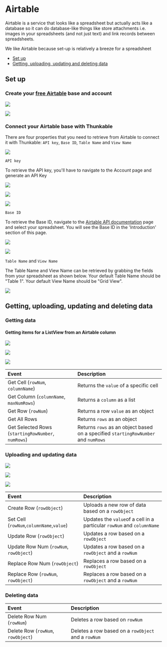 # Airtable

Airtable is a service that looks like a spreadsheet but actually acts like a database so it can do database-like things like store attachments i.e. images in your spreadsheets \(and not just text\) and link records between spreadsheets.

We like Airtable because set-up is relatively a breeze for a spreadsheet

* [Set up](spreadsheet.md#set-up)
* [Getting, uploading, updating and deleting data](spreadsheet.md#getting-uploading-updating-and-deleting-data-in-a-spreadsheet)

## Set up

### Create your [free Airtable](https://airtable.com/) base and account

![](.gitbook/assets/spreadsheet-airtable-fig-1.png)

![](.gitbook/assets/spreadsheet-airtable-fig-2.png)

### Connect your Airtable base with Thunkable

There are four properties that you need to retrieve from Airtable to connect it with Thunkable: `API key`, `Base ID`, `Table Name` and `View Name`

![](.gitbook/assets/spreadsheet-airtable-fig-3.png)

`API key`

To retrieve the API key, you'll have to navigate to the Account page and generate an API Key

![](.gitbook/assets/spreadsheet-airtable-fig-4.png)

![](.gitbook/assets/spreadsheet-airtable-fig-5.png)

![](.gitbook/assets/spreadsheet-airtable-fig-6%20%281%29.png)

`Base ID`

To retrieve the Base ID, navigate to the [Airtable API documentation](https://airtable.com/api) page and select your spreadsheet. You will see the Base ID in the 'Introduction' section of this page.

![](.gitbook/assets/spreadsheet-airtable-fig-7.png)

![](.gitbook/assets/airtablebaseid.jpg)

`Table Name` and `View Name`

The Table Name and View Name can be retrieved by grabbing the fields from your spreadsheet as shown below. Your default Table Name should be "Table 1". Your default View Name should be "Grid View".

![](.gitbook/assets/spreadsheet-airtable-fig-9.png)

## Getting, uploading, updating and deleting data

### Getting data

#### Getting items for a ListView from an Airtable column

![](.gitbook/assets/spreadsheet-airtable-fig-10.png)

![](.gitbook/assets/spreadsheet-airtable-fig-11%20%281%29.png)

![](.gitbook/assets/screen-shot-2018-04-23-at-9.35.12-pm.png)

| Event | Description |
| :--- | :--- |
| Get Cell \(`rowNum`, `columnName`\) | Returns the `value` of a specific cell |
| Get Column \(`columnName`, `maxNumRows`\) | Returns a `column` as a list |
| Get Row \(`rowNum`\) | Returns a row  `value` as an object |
| Get All Rows | Returns `rows` as an object |
| Get Selected Rows \(`startingRowNumber`, `numRows`\) | Returns `rows` as an object based on a specified `startingRowNumber` and `numRows` |

### Uploading and updating data

![](.gitbook/assets/spreadsheet-airtable-fig-14.png)

![](.gitbook/assets/spreadsheet-airtable-fig-15%20%281%29.png)

![](.gitbook/assets/screen-shot-2018-04-23-at-9.34.58-pm.png)

| Event | Description |
| :--- | :--- |
| Create Row \(`rowObject`\) | Uploads a new row of data based on a `rowObject` |
| Set Cell \(`rowNum`,`columnName`,`value`\) | Updates the `value`of a cell in a particular `rowNum` and `columnName` |
| Update Row \(`rowObject`\) | Updates a row based on a `rowObject` |
| Update Row Num \(`rowNum`, `rowObject`\) | Updates a row based on a `rowObject` and a `rowNum` |
| Replace Row Num \(`rowObject`\) | Replaces a row based on a `rowObject` |
| Replace Row \(`rowNum`, `rowObject`\) | Replaces a row based on a `rowObject` and a `rowNum` |

### Deleting data

| Event | Description |
| :--- | :--- |
| Delete Row Num \(`rowNum`\) | Deletes a row based on `rowNum` |
| Delete Row \(`rowNum`, `rowObject`\) | Deletes a row based on a `rowObject` and a `rowNum` |

